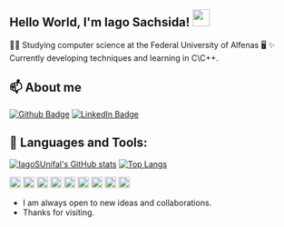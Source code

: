 ## Hello World, I'm Iago Sachsida! <img src="https://github.com/TheDudeThatCode/TheDudeThatCode/blob/master/assets/Earth.gif" width="30">

👩‍💻  Studying computer science at the Federal University of Alfenas 🖥️
✨  Currently developing techniques and learning in C\C++.

## 📫 About me
[![Github Badge](https://img.shields.io/badge/-Github-000?style=flat-square&logo=Github&logoColor=white&link=https://github.com/hellennas)](https://github.com/IagoSUnifal)
[![LinkedIn Badge](https://img.shields.io/badge/-LinkedIn-blue?style=flat-square&logo=Linkedin&logoColor=white&link=https://www.linkedin.com/in/hellen-massolin/)](https://br.linkedin.com/in/iago-sachsida-62306220a)

## 🚀 Languages and Tools:
[![IagoSUnifal's GitHub stats](https://github-readme-stats.vercel.app/api?username=IagoSUnifal)](https://github.com/IagoSUnifal)
[![Top Langs](https://github-readme-stats.vercel.app/api/top-langs/?username=IagoSUnifal&layout=compact)](https://github.com/IagoSUnifal)

<code><img height="20" src="https://img.shields.io/badge/Java-ED8B00?style=for-the-badge&logo=java&logoColor=white"></code>
<code><img height="20" src="https://img.shields.io/badge/Spring-6DB33F?style=for-the-badge&logo=spring&logoColor=white"></code>
<code><img height="20" src="https://img.shields.io/badge/SQL-000?style=for-the-badge&logo=sql&logoColor=white"></code>
<code><img height="20" src="https://img.shields.io/badge/Postman-FF6C37?style=for-the-badge&logo=postman&logoColor=white"></code>
<code><img height="20" src="https://img.shields.io/badge/Git-F05032?style=for-the-badge&logo=git&logoColor=white"></code>
<code><img height="20" src="https://img.shields.io/badge/Javascript-F7DF1E?style=for-the-badge&logo=javascript&logoColor=F7DF1E"></code>
<code><img height="20" src="https://img.shields.io/badge/HTML5-E34F26?style=for-the-badge&logo=html5&logoColor=white"></code>
<code><img height="20" src="https://img.shields.io/badge/CSS3-1572B6?style=for-the-badge&logo=css3&logoColor=white"></code>
<code><img height="20" src="https://img.shields.io/badge/TypeScript-007ACC?style=for-the-badge&logo=typescript&logoColor=white"></code>

- I am always open to new ideas and collaborations.
- Thanks for visiting.
